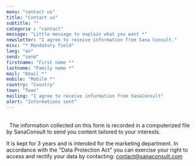```yaml
---
menu: "contact us"
title: "Contact us"
subtitle: ""
categorie : "contact"
message: "Little message to explain what you want *"
newsletter: "I agree to receive information from Sana Consult."
misc: "* Mandatory field"
lang: "en"
send: "send"
firstname: "First name *"
lastname: "Family name *"
mail: "Email *"
mobile: "Mobile *"
country: "Country"
town: "Town"
mailing: "I agree to receive information from SanaConsult"
alert: "Informations sent"
---
```

\
&nbsp;
 The information collected on this form is recorded in a computerized file by SanaConsult to send you content tailored to your interests.

It is kept for 3 years and is intended for the marketing department. In accordance with the "Data Protection Act" you can exercise your right to access and rectify your data by contacting: contact@sanaconsult.com